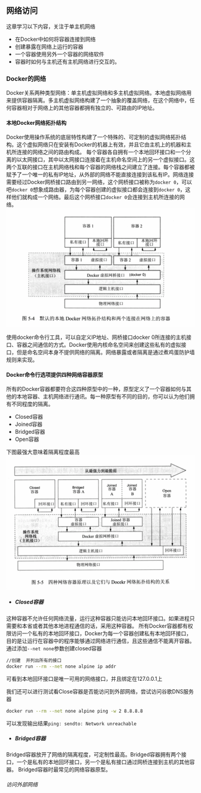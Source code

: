 ## 网络访问
这章学习以下内容，关注于单主机网络
- 在Docker中如何将容器连接到网络
- 创建暴露在网络上运行的容器
- 一个容器使用另外一个容器的网络软件
- 容器时如何与主机还有主机网络进行交互的。

### Docker的网络
Docker关系两种类型网络：单主机虚拟网络和多主机虚拟网络。本地虚拟网络用来提供容器隔离。多主机虚拟网络构建了一个抽象的覆盖网络，在这个网络中，任何容器相对于网络上的其他容器都拥有独立的、可路由的IP地址。

#### 本地Docker网络拓扑结构
Docker使用操作系统的底层特性构建了一个特殊的、可定制的虚拟网络拓扑结构。这个虚拟网络只在安装有Docker的机器上有效，并且它由主机上的机器和主机所连接的网络之间的路由构成。
每个容器各自拥有一个本地回环接口和一个分离的以太网接口，其中以太网接口连接着在主机命名空间上的另一个虚拟接口。这两个互联的接口在主机网络栈和每个容器的网络栈之间建立了连接。每个容器都被赋予了一个唯一的私有IP地址，从外部的网络不能直接连接到该私有IP。网络连接需要经过Docker网桥接口路由到另一网络，这个网桥接口被称为`docker 0`，可以吧`docker 0`想象成路由器，为每个容器创建的虚拟接口都会连接到`docker 0`，这样他们就构成一个网络。最后这个网桥接口`docker 0`会连接到主机所连接的网络。
![](/assets/Snip20190404_1.png)

使用docker命令行工具，可以自定义IP地址、网桥接口docker 0所连接的主机接口、容器之间通信的方式。Docker使用内核命名空间来创建这些私有的虚拟接口，但是命名空间本身不提供网络的隔离。网络暴露或者隔离是通过煮鸡蛋防护墙规则来实现。

#### Docker命令行选项提供四种网络容器原型
所有的Docker容器都要符合这四种原型中的一种，原型定义了一个容器如何与其他的本地容器、主机网络进行通讯。每一种原型有不同的目的，你可以认为他们拥有不同程度的隔离。
- Closed容器
- Joined容器
- Bridged容器
- Open容器

下图最强大意味着隔离程度最高
![](/assets/Snip20190404_2.png)


- ##### Closed容器

这种容器不允许任何网络流量，运行这种容器只能访问本地回环接口。如果进程只需要和本省或者其他本地进程通信的话，采用这种容器。
所有Docker容器都有权限访问一个私有的本地回环接口，Docker为每一个容器创建私有本地回环接口，目的是让运行在容器中的程序能够通过网络进行通信，且这些通信不能离开容器。
通过添加`--net none`参数创建closed容器
```sh
//创建  并列出所有的接口
docker run --rm --net none alpine ip addr
```
可看到本地回环接口是唯一可用的网络接口，并且绑定在127.0.0.1上

我们还可以进行测试看Close容器是否能访问到外部网络，尝试访问谷歌DNS服务器
```sh
docker run --rm --net none alpine ping -w 2 8.8.8.8
```
可以发现输出结果`ping: sendto: Network unreachable`

- ##### Bridged容器
Bridged容器放开了网络的隔离程度，可定制性最高。Bridged容器拥有两个接口，一个是私有的本地回环接口，另一个是私有接口通过网桥连接到主机的其他容器。
Bridged容器时最常见的网络容器原型。

###### 访问外部网络









